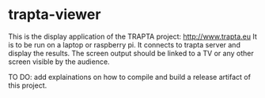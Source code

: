 # trapta-viewer

This is the display application of the TRAPTA project: http://www.trapta.eu
It is to be run on a laptop or raspberry pi. It connects to trapta server and display the results. The screen output should be linked to a TV or any other screen visible by the audience.


TO DO: add explainations on how to compile and build a release artifact of this project.
